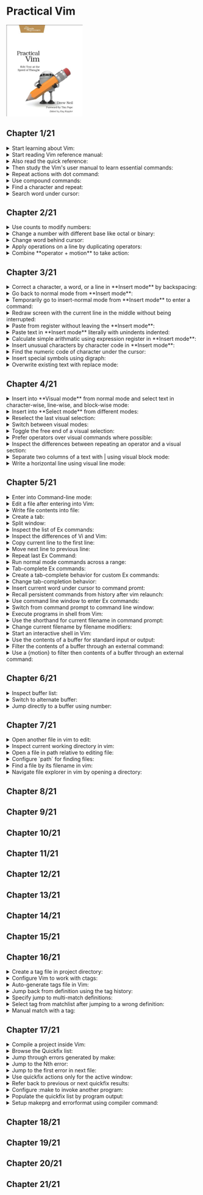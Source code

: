 # Practical Vim
<img alt="9781934356982" src="../../../covers/9781934356982.jpg" width="200"/>

## Chapter 1/21

<details>
<summary>Start learning about Vim:</summary>

> **Description**
>
> * (`:help`)
>
> ---
> **Resources**
> - 1
> ---
> **References**
> ---
</details>

<details>
<summary>Start reading Vim reference manual:</summary>

> * (`reference`)
>
> ---
> **Resources**
> - 1
> ---
> **References**
> ---
</details>

<details>
<summary>Also read the quick reference:</summary>

> * (`quickref`)
>
> ---
> **Resources**
> - 1
> ---
> **References**
> ---
</details>

<details>
<summary>Then study the Vim's user manual to learn essential commands:</summary>

> **Description**
>
> * (`user-manual`)
>
> ---
> **Resources**
> - 1
>
> ---
> **References**
> ---
</details>

<details>
<summary>Repeat actions with dot command:</summary>

> * (`repeating`)::(`single-repeat`)::(`.`)
>
> ---
> **Resources**
> - 1
> ---
> **References**
> ---
</details>

<details>
<summary>Use compound commands:</summary>

> **Description**
>
> * (`Insert`)::(`inserting`)::(`a` or `A`)
> * (`Insert`)::(`inserting`)::(`i` or `I`)
> * (`Insert`)::(`inserting`)::(`o` or `O`)
> * (`Insert`)::(`delete-insert`)::(`s` or `S`)
> * (`Insert`)::(`delete-insert`)::(`c` or `C`)
>
> ---
> **Resources**
> - 1
> ---
> **References**
> ---
</details>

<details>
<summary>Find a character and repeat:</summary>

> * (`cursor-motions`)::(`left-right-motions`)::(`f` or `F`)
> * (`cursor-motions`)::(`left-right-motions`)::(`t`) and (`T`)
> * (`cursor-motions`)::(`left-right-motions`)::(`;`)
> * (`cursor-motions`)::(`left-right-motions`)::(`,`)
>
> ---
> **Resources**
> - 1
> ---
> **References**
> ---
</details>

<details>
<summary>Search word under cursor:</summary>

> **Description**
>
> * (`pattern-searches`)::(`search-commands`)::(`star`)
>
> ---
> **Resources**
> - 1
> ---
> **References**
> ---
</details>

## Chapter 2/21

<details>
<summary>Use counts to modify numbers:</summary>

> **Description**
>
> * (`reference`)::(`notation`)::(`count`)
> * (`changing`)::(`simple-change`)::(`ctrl-a`)
> * (`changing`)::(`simple-change`)::(`ctrl-x`)
>
> ---
> **Resources**
> - 2
> ---
> **References**
> ---
</details>

<details>
<summary>Change a number with different base like octal or binary:</summary>

> **Description**
>
> * (`options`)::(`option-summary`)::(`nrformats`)
>
> ---
> **Resources**
> - 2
>
> ---
> **References**
> ---
</details>

<details>
<summary>Change word behind cursor:</summary>

> * (`changing`)::(`delete-insert`)::(`cw` or `cW`)
>
> ---
> **Resources**
> - 2
> ---
> **References**
> ---
</details>

<details>
<summary>Apply operations on a line by duplicating operators:</summary>

> **Description**
>
> * (`changing`)::(`deleting`)::(`dd`)
> * (`changing`)::(`simple-change`)::(`gUU` or `guu`)
>
> ---
> **Resources**
> - 2
>
> ---
> **References**
> ---
</details>

<details>
<summary>Combine **operator + motion** to take action:</summary>

> **Description**
>
> **Motions:**
>
> * (`cursor-motions`)::(`operator`)
> * (`cursor-motions`)::(`object-select`)::(`aw`)
> * (`cursor-motions`)::(`object-select`)::(`as`)
> * (`cursor-motions`)::(`object-select`)::(`ap`)
>
> **operator:**
>
> * (`changing`)::(`deleting`)::(`d`)
> * (`changing`)::(`delete-insert`)::(`c`)
> * (`changing`)::(`copy-move`)::(`y`)
> * (`changing`)::(`simple-change`)::(`case`)::(`~` or `gU` or `gu` or `g~`)
> * (`changing`)::(`simple-change`)::(`shift-left-right`)::(`<` or `>`)
> * (`changing`)::(`complex-change`)::(`!`)
>
> **custom operators:**
>
> * (`key-mapping`)::(`map-operator`)
>
> **custom motions:**
>
> * (`key-mapping`)::(`omap-info`)
>
> ---
> **Resources**
> - 2
>
> ---
> **References**
> ---
</details>

## Chapter 3/21

<details>
<summary>Correct a character, a word, or a line in **Insert mode** by backspacing:</summary>

> * (`Insert`)::(`ins-special-keys`)::(`i_ctrl-h`)
> * (`Insert`)::(`ins-special-keys`)::(`i_ctrl-w`)
> * (`Insert`)::(`ins-special-keys`)::(`i_ctrl-u`)
>
> ---
> **Resources**
> - 3

> **References**
> ---
</details>

<details>
<summary>Go back to normal mode from **Insert mode**:</summary>

> * (`reference`)::(`notation`)::(`<esc>`)
> * (`Insert`)::(`ins-special-keys`)::(`i_ctrl-[`)
>
> ---
> **Resources**
> - 3
>
> ---
> **References**
> ---
</details>

<details>
<summary>Temporarily go to insert-normal mode from **Insert mode** to enter a command:</summary>

> * (`Insert`)::(`ins-special-special`)::(`i_ctrl-o`)
>
> ---
> **Resources**
> - 3
> ---
> **References**
> ---
</details>

<details>
<summary>Redraw screen with the current line in the middle without being interrupted:</summary>

> **Description**
>
> * (`scrolling`)::(`scroll-cursor`)::(`zz`)
>
> ---
> **Resources**
> - 3
> ---
> **References**
> ---
</details>

<details>
<summary>Paste from register without leaving the **Insert mode**:</summary>

> * (`Insert`)::(`ins-special-keys`)::(`i_ctrl-r`)
>
> ---
> **Resources**
> - 3
>
> ---
> **References**
> ---
</details>

<details>
<summary>Paste text in **Insert mode** literally with unindents indented:</summary>

> **Description**
>
> * (`Insert`)::(`ins-special-keys`)::(`i_ctrl-r_ctrl-p`)
>
> ---
> **Resources**
> - 3
> ---
> **References**
> ---
</details>

<details>
<summary>Calculate simple arithmatic using expression register in **Insert mode**:</summary>

> * (`Insert`)::(`ins-special-keys`)::(`i_ctrl-r`)::(`i_ctrl_r_=`)
>
> ---
> **Resources**
> - 3
> ---
> **References**
> ---
</details>

<details>
<summary>Insert unusual characters by character code in **Insert mode**:</summary>

> * (`Insert`)::(`ins-special-keys`)::(`i_ctrl-v`)
> * (`Insert`)::(`ins-special-keys`)::(`i_ctrl-v_digit`)
>
> ---
> **Resources**
> - 3
>
> ---
> **References**
> ---
</details>

<details>
<summary>Find the numeric code of character under the cursor:</summary>

> * (`various`)::(`varous-cmds`)::(`ga`)
>
> ---
> **Resources**
> - 3
> ---
> **References**
> ---
</details>

<details>
<summary>Insert special symbols using digraph:</summary>

> **Description**
>
> * (`Insert`)::(`ins-special-keys`)::(`i_ctrl-k`)
> * (`digraph`)::(`digraph-table`)
>
> ---
> **Resources**
> - 3
> ---
> **References**
> ---
</details>

<details>
<summary>Overwrite existing text with replace mode:</summary>

> * (`Insert`)::(`Replace`)
> * (`changing`)::(`delete-insert`)::(`R`)
> * (`changing`)::(`simple-change`)::(`r`)
>
> ---
> **Resources**
> - 3
>
> ---
> **References**
> ---
</details>

## Chapter 4/21

<details>
<summary>Insert into **Visual mode** from normal mode and select text in character-wise, line-wise, and block-wise mode:</summary>

> * (`Visual`)::(`visual-start`)::(`v`)
> * (`Visual`)::(`visual-start`)::(`V`)
> * (`Visual`)::(`visual-start`)::(`ctrl-v`)
>
> ---
> **Resources**
> - 4
>
> ---
> **References**
> ---
</details>

<details>
<summary>Insert into **Select mode** from different modes:</summary>

> **Description**
>
> * (`Visual`)::(`Select`)
>
> ---
> **Resources**
> - 4
> ---
> **References**
> ---
</details>

<details>
<summary>Reselect the last visual selection:</summary>

> * (`Visual`)::(`visual-start`)::(`gv`)
>
> ---
> **Resources**
> - 4
>
> ---
> **References**
> ---
</details>

<details>
<summary>Switch between visual modes:</summary>

> **Description**
>
> * (`Visual`)::(`visual-start`)::(`v_v`)
>
> ---
> **Resources**
> - 4
> ---
> **References**
> ---
</details>

<details>
<summary>Toggle the free end of a visual selection:</summary>

> * (`Visual`)::(`visual-change`)::(`v_o`)
>
> ---
> **Resources**
> - 4
>
> ---
> **References**
> ---
</details>

<details>
<summary>Prefer operators over visual commands where possible:</summary>

> **Description**
>
> * (`changing`)::(`simple-change`)::(`case`)::(`v_u` or `v_U` or `v_~`)
> * (`changing`)::(`simple-change`)::(`case`)::(`~` or `gU` or `gu` or `g~`)
>
> ---
> **Resources**
> - 4
> ---
> **References**
> ---
</details>

<details>
<summary>Inspect the differences between repeating an operator and a visual section:</summary>

> * (`Visual`)::(`visual-repeat`)
>
> ---
> **Resources**
> - 4
> ---
> **References**
> ---
</details>

<details>
<summary>Separate two columns of a text with | using visual block mode:</summary>

> **Description**
>
> *first reduce spaces between columns*
>
> * (`Visual`)::(`visual-start`)::(`ctrl-v`)
>
> *then reselect previous visual selection, and replace column with | character.*
>
> * (`Visual`)::(`visual-start`)::(`gv`)
>
> ---
> **Resources**
> - 4
> ---
> **References**
> ---
</details>

<details>
<summary>Write a horizontal line using visual line mode:</summary>

> *first move the cursor on a line, then enter linewise visual mode:*
>
> * (`Visual`)::(`visual-start`)::(`V`)
>
> *then replace every occurance of a character in that line with another character:*
>
> * (`changing`)::(`simple-change`)::(`r`)
>
> ---
> **Resources**
> - 4
> ---
> **References**
> ---
</details>

## Chapter 5/21

<details>
<summary>Enter into Command-line mode:</summary>

> * (`command-line-mode`)
>
> ---
> **Resources**
> - 5
>
> ---
> **References**
> ---
</details>

<details>
<summary>Edit a file after entering into Vim:</summary>

> **Description**
>
> * (`edit-files`)::(`edit-a-file`)::(`:edit`)
>
> ---
> **Resources**
> - 5
> ---
> **References**
> ---
</details>

<details>
<summary>Write file contents into file:</summary>

> * (`edit-files`)::(`writing`)::(`:write`)
>
> ---
> **Resources**
> - 5
> ---
> **References**
> ---
</details>

<details>
<summary>Create a tab:</summary>

> * (`tab-page`)::(`tab-page-commands`)::(`:tabedit`)
>
> ---
> **Resources**
> - 5
> ---
> **References**
> ---
</details>

<details>
<summary>Split window:</summary>

> **Description**
>
> * (`windows`)::(`opening-window`)::(`:split`)
>
> ---
> **Resources**
> - 5
>
> ---
> **References**
> ---
</details>

<details>
<summary>Inspect the list of Ex commands:</summary>

> * (`index`)::(`ex-cmd-index`)
>
> ---
> **Resources**
> - 5
> ---
> **References**
> ---
</details>

<details>
<summary>Inspect the differences of Vi and Vim:</summary>

> **Description**
>
> * (`vi-differences`)
>
> ---
> **Resources**
> - 5
> ---
> **References**
> ---
</details>

<details>
<summary>Copy current line to the first line:</summary>

> * (`changing`)::(`copy-move`)::(`:copy`)
>
> ---
> **Resources**
> - 5
>
> ---
> **References**
> ---
</details>

<details>
<summary>Move next line to previous line:</summary>

> **Description**
>
> * (`changing`)::(`copy-move`)::(`:move`)
>
> ---
> **Resources**
> - 5
> ---
> **References**
> ---
</details>

<details>
<summary>Repeat last Ex Command:</summary>

> * (`repeating`)::(`single-repeat`)::(`@:`)
>
> ---
> **Resources**
> - 5
> ---
> **References**
> ---
</details>

<details>
<summary>Run normal mode commands across a range:</summary>

> * (`various`)::(`various-cmds`)::(`:normal`)
>
> ---
> **Resources**
> - 5
>
> ---
> **References**
> ---
</details>

<details>
<summary>Tab-complete Ex commands:</summary>

> * (`cmdline-mode`)::(`cmdline-completion`)::(`c_ctrl-d`)
>
> ---
> **Resources**
> - 5
> ---
> **References**
> ---
</details>

<details>
<summary>Create a tab-complete behavior for custom Ex commands:</summary>

> * (`key-mapping`)::(`user-commands`)::(`command-completion`)
>
> ---
> **Resources**
> - 5
>
> ---
> **References**
> ---
</details>

<details>
<summary>Change tab-completion behavior:</summary>

> * (`options`)::(`option-summary`)::(`wildmode`)
>
> ---
> **Resources**
> - 5
> ---
> **References**
> ---
</details>

<details>
<summary>Insert current word under cursor to command promt:</summary>

> * (`cmdline-mode`)::(`cmdline-editing`)::(`c_ctrl-r_ctrl-w`)
>
> ---
> **Resources**
> - 5
> ---
> **References**
> ---
</details>

<details>
<summary>Recall persistent commands from history after vim relaunch:</summary>

> **Description**
>
> * (`starting`)::(`viminfo`)
>
> ---
> **Resources**
> - 5
>
> ---
> **References**
> ---
</details>

<details>
<summary>Use command line window to enter Ex commands:</summary>

> * (`cmdline-mode`)::(`cmdline-window`)
>
> ---
> **Resources**
> - 5
> ---
> **References**
> ---
</details>

<details>
<summary>Switch from command prompt to command line window:</summary>

> **Description**
>
> * (`cmdline-mode`)::(`cmdline-window`)::(`c_ctrl-f`)
>
> ---
> **Resources**
> - 5
> ---
> **References**
> ---
</details>

<details>
<summary>Execute programs in shell from Vim:</summary>

> * (`various`)::(`various-cmds`)::(`:!`)
>
> ---
> **Resources**
> - 5
> ---
> **References**
> ---
</details>

<details>
<summary>Use the shorthand for current filename in command prompt:</summary>

> * (`cmdline-mode`)::(`cmdline-special`)
>
> ---
> **Resources**
> - 5
>
> ---
> **References**
> ---
</details>

<details>
<summary>Change current filename by filename modifiers:</summary>

> * (`cmdline-mode`)::(`cmdline-special`)::(`filename-modifiers`)
>
> ---
> **Resources**
> - 5
> ---
> **References**
> ---
</details>

<details>
<summary>Start an interactive shell in Vim:</summary>

> * (`various`)::(`various-cmds`)::(`:shell`)
>
> ---
> **Resources**
> - 5
> ---
> **References**
> ---
</details>

<details>
<summary>Use the contents of a buffer for standard input or output:</summary>

> **Description**
>
> * (`Insert`)::(`inserting-file`)::(`:read!`)
> * (`edit-files`)::(`writing`)::(`write_c`)
> * (`tips`)::(`rename-files`)
>
> ---
> **Resources**
> - 5
> ---
> **References**
> ---
</details>

<details>
<summary>Filter the contents of a buffer through an external command:</summary>

> **Description**
>
> * (`changing`)::(`complex-change`)::(`:range!`)
>
> ---
> **Resources**
> - 5
> ---
> **References**
> ---
</details>

<details>
<summary>Use a {motion} to filter then contents of a buffer through an external command:</summary>

> * (`changing`)::(`complex-change`)::(`!`)
>
> ---
> **Resources**
> - 5
> ---
> **References**
> ---
</details>

## Chapter 6/21

<details>
<summary>Inspect buffer list:</summary>

> * (`windows` or `buffers`)::(`buffer-hidden`)::(`:buffers` or `:ls`)
>
> ---
> **Resources**
> - 6
> ---
> **References**
> ---
</details>

<details>
<summary>Switch to alternate buffer:</summary>

> * (`windows` or `buffers`)::(`buffer-hidden`)::(`:bnext`)
> * (`windows` or `buffers`)::(`buffer-hidden`)::(`:bprevious`)
>
> ---
> **Resources**
> - 6
> ---
> **References**
> ---
</details>

<details>
<summary>Jump directly to a buffer using number:</summary>

> * (`windows` or `buffers`)::(`buffer-hidden`)::(`:buffer`)
>
> ---
> **Resources**
> - 6
> ---
> **References**
> ---
</details>

## Chapter 7/21

<details>
<summary>Open another file in vim to edit:</summary>

> ```vim
> :edit
> ```
> * (`edit-files`)::(`edit-a-file`)::(`:edit`)
>
> ---
> **Resources**
> - 7
> ---
> **References**
> ---
</details>

<details>
<summary>Inspect current working directory in vim:</summary>

> ```vim
> :pwd
> ```
> * (`edit-files`)::(`current-directory`)::(`:pwd`)
>
> ---
> **Resources**
> - 7
> ---
> **References**
> ---
</details>

<details>
<summary>Open a file in path relative to editing file:</summary>

> **Description**
>
> ```vim
> :edit %:h
> ```
> * `cmdline-mode`)::(`cmdline-special`)::(`filename-modifiers`)::(`%:h`)
>
> ---
> **Resources**
> - 7
> ---
> **References**
> ---
</details>

<details>
<summary>Configure `path` for finding files:</summary>

> ```vim
> set path+=src,include,docs
> ```
> * (`options`)::(`option-summary`)::(`path`)
> * (`editing-files`)::(`file-searching`)::(`starstar`)
>
> ---
> **Resources**
> - 7
>
> ---
> **References**
> ---
</details>

<details>
<summary>Find a file by its filename in vim:</summary>

> ```vim
> :find main.cpp
> ```
> * (`edit-files`)::(`editing-a-file`)::(`:find`)
>
> ---
> **Resources**
> - 7
>
> ---
> **References**
> ---
</details>

<details>
<summary>Navigate file explorer in vim by opening a directory:</summary>

> **Description**
>
> ```sh
> vim path/to/directory
> ```
> * (`netrw`)::(`netrw-explore`)::(`:Explore`)
> * (`netrw`)::(`netrw-explore`)::(`:Sexplore`)
> * (`netrw`)::(`netrw-explore`)::(`:Vexplore`)
>
> ---
> **Resources**
> - 7
> ---
> **References**
> ---
</details>

## Chapter 8/21
## Chapter 9/21
## Chapter 10/21
## Chapter 11/21
## Chapter 12/21
## Chapter 13/21
## Chapter 14/21
## Chapter 15/21
## Chapter 16/21

<details>
<summary>Create a tag file in project directory:</summary>

> ```sh
> ctags *.cpp
> ```
> * (`tags-and-searches`)::(`tags-file-format`)::(`ctags`)
>
> ---
> **Resources**
> - 16
>
> ---
> **References**
> ---
</details>

<details>
<summary>Configure Vim to work with ctags:</summary>

> **Description**
>
> ```vim
> :set tags?
> ```
> * (`tags-and-searches`)::(`tag-commands`)::(`tags`)
>
> ---
> **Resources**
> - 16
>
> ---
> **References**
> ---
</details>

<details>
<summary>Auto-generate tags file in Vim:</summary>

> ```vim
> :! ctags -R
> :nnoremap <F5> :! ctags -R<CR>
> :autocmd bufwritepost *.cpp call system("ctags -R")
> ```
> * (`map.txt`)::(`key-mapping`)::(`map-commands`)
> * (`autocommand`)::(`autocmd-define`)::(`autocmd`)
> * (`various`)::(`various-cmds`)::(`:!cmd`)
>
> ---
> **Resources**
> - 16
>
> ---
> **References**
> ---
</details>

<details>
<summary>Jump back from definition using the tag history:</summary>

> * (`tags-and-searches`)::(`tag-stack`)
> * (`tags-and-searches`)::(`tag-stack`)::(`ctrl-t`)
> * (`tags-and-searches`)::(`tag-stack`)::(`:pop`)
> * (`tags-and-searches`)::(`tag-stack`)::(`:tags`)
>
> ---
> **Resources**
> - 16
>
> ---
> **References**
> ---
</details>

<details>
<summary>Specify jump to multi-match definitions:</summary>

> * (`tags-and-searches`)::(`:tag-matchlist`)::(`g_ctrl-]`)
>
> ---
> **Resources**
> - 16
> ---
> **References**
> ---
</details>

<details>
<summary>Select tag from matchlist after jumping to a wrong definition:</summary>

> * (`tags-and-searches`)::(`:tag-matchlist`)::(`tselect`)
> * (`tags-and-searches`)::(`:tag-matchlist`)::(`tfirst`)
> * (`tags-and-searches`)::(`:tag-matchlist`)::(`tlast`)
> * (`tags-and-searches`)::(`:tag-matchlist`)::(`tnext`)
> * (`tags-and-searches`)::(`:tag-matchlist`)::(`tprev`)
>
> ---
> **Resources**
> - 16
>
> ---
> **References**
> ---
</details>

<details>
<summary>Manual match with a tag:</summary>

> * (`tags-and-searches`)::(`:tag-commands`)::(`:tag`)
> * (`tags-and-searches`)::(`:tag-commands`)::(`:tjump`)
>
> ---
> **Resources**
> - 16
>
> ---
> **References**
> ---
</details>

## Chapter 17/21

<details>
<summary>Compile a project inside Vim:</summary>

> * (`quickfix.txt`)::(`:make_makeprg`)::(`:make`)
>
> ---
> **Resources**
> - 17
>
> ---
> **References**
> ---
</details>

<details>
<summary>Browse the Quickfix list:</summary>

> **Description**
>
> * (`quickfix.txt`)::(`quickfix-window`)::(`:copen`)
> * (`quickfix.txt`)::(`quickfix-window`)::(`:cclose`)
>
> ---
> **Resources**
> - 17
> ---
> **References**
> ---
</details>

<details>
<summary>Jump through errors generated by make:</summary>

> * (`quickfix.txt`)::(`quickfix`)
> * (`quickfix.txt`)::(`quickfix`)::(`:cnext`)
> * (`quickfix.txt`)::(`quickfix`)::(`:cprev`)
> * (`quickfix.txt`)::(`quickfix`)::(`:cfirst`)
> * (`quickfix.txt`)::(`quickfix`)::(`:clast`)
>
> ---
> **Resources**
> - 17
>
> ---
> **References**
> ---
</details>

<details>
<summary>Jump to the Nth error:</summary>

> * (`quickfix.txt`)::(`quickfix`)::(`:cc`)
>
> ---
> **Resources**
> - 17
> ---
> **References**
> ---
</details>

<details>
<summary>Jump to the first error in next file:</summary>

> **Description**
>
> * (`quickfix.txt`)::(`quickfix`)::(`:cnfile`)
> * (`quickfix.txt`)::(`quickfix`)::(`:cpfile`)
>
> ---
> **Resources**
> - 17
> ---
> **References**
> ---
</details>

<details>
<summary>Use quickfix actions only for the active window:</summary>

> * (`:make_makeprg`)::(`:lmake`)
> * (`quickfix.txt`)::(`quickfix`)::(`:lnext`)
> * (`quickfix.txt`)::(`quickfix`)::(`:lprev`)
> * (`quickfix.txt`)::(`quickfix`)::(`:lfirst`)
> * (`quickfix.txt`)::(`quickfix`)::(`:llast`)
> * (`quickfix.txt`)::(`quickfix`)::(`:lnfile`)
> * (`quickfix.txt`)::(`quickfix`)::(`:lpfile`)
> * (`quickfix.txt`)::(`quickfix`)::(`:ll`)
> * (`quickfix.txt`)::(`quickfix-window`)::(`:lopen`)
> * (`quickfix.txt`)::(`quickfix-window`)::(`:lclose`)
>
> ---
> **Resources**
> - 17
> ---
> **References**
> ---
</details>

<details>
<summary>Refer back to previous or next quickfix results:</summary>

> **Description**
>
> * (`quickfix.txt`)::(`quickfix-error-lists`)::(`:chistory`)
> * (`quickfix.txt`)::(`quickfix-error-lists`)::(`:lhistory`)
> * (`quickfix.txt`)::(`quickfix-error-lists`)::(`:colder`)
> * (`quickfix.txt`)::(`quickfix-error-lists`)::(`:lolder`)
> * (`quickfix.txt`)::(`quickfix-error-lists`)::(`:cnewer`)
> * (`quickfix.txt`)::(`quickfix-error-lists`)::(`:lnewer`)
>
> ---
> **Resources**
> - 17
>
> ---
> **References**
> ---
</details>

<details>
<summary>Configure :make to invoke another program:</summary>

> ```vim
> :setlocal makeprg=nasm -f elf64 -g -F dwarf -l %:r.lst %
> ```
> * (`options`)::(`option-summary`)::(`makeprg`)
> * (`options`)::(`set-options`)::(`local-options`)::(`setlocal`)
>
> ---
> **Resources**
> - 17
> ---
> **References**
> ---
</details>

<details>
<summary>Populate the quickfix list by program output:</summary>

> **Description**
>
> ```vim
> :setglobal errorformat?
> :setlocal efm=%A%f\,\ line\ %l\,\ character\ %c:%m,%Z%.%#,%-G%.%#
> ```
> * (`quickfix.txt`)::(`error-file-format`)::(`errorformat`)
> * (`options`)::(`set-options`)::(`local-options`)::(`setglobal`)
>
> ---
> **Resources**
> - 17
> ---
> **References**
> ---
</details>

<details>
<summary>Setup makeprg and errorformat using compiler command:</summary>

> **Description**
>
> ```vim
> :compiler gcc
> ```
> * (`quickfix.txt`)::(`compiler-select`)::(`compiler`)
>
> ---
> **Resources**
> - 17
> ---
> **References**
> ---
</details>

## Chapter 18/21
## Chapter 19/21
## Chapter 20/21
## Chapter 21/21
